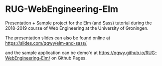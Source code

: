 # RUG-WebEngineering-Elm

Presentation + Sample project for the Elm (and Sass) tutorial during the 2018-2019 course of Web Engineering at the University of Groningen.

The presentation slides can also be found online at https://slides.com/qqwy/elm-and-sass/, 

and the sample application can be demo'd at https://qqwy.github.io/RUG-WebEngineering-Elm/ on Github Pages.

